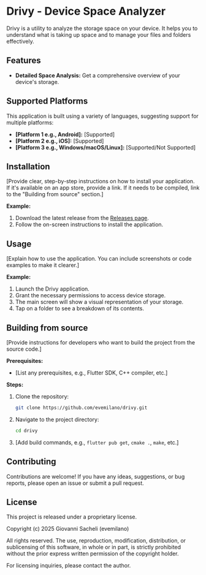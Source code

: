 # Drivy - Device Space Analyzer

Drivy is a utility to analyze the storage space on your device. It helps you to understand what is taking up space and to manage your files and folders effectively.

## Features

* **Detailed Space Analysis:** Get a comprehensive overview of your device's storage.

## Supported Platforms

This application is built using a variety of languages, suggesting support for multiple platforms:

* **[Platform 1 e.g., Android]:** [Supported]
* **[Platform 2 e.g., iOS]:** [Supported]
* **[Platform 3 e.g., Windows/macOS/Linux]:** [Supported/Not Supported]

## Installation

[Provide clear, step-by-step instructions on how to install your application. If it's available on an app store, provide a link. If it needs to be compiled, link to the "Building from source" section.]

**Example:**

1.  Download the latest release from the [Releases page](https://github.com/evemilano/drivy/releases).
2.  Follow the on-screen instructions to install the application.

## Usage

[Explain how to use the application. You can include screenshots or code examples to make it clearer.]

**Example:**

1.  Launch the Drivy application.
2.  Grant the necessary permissions to access device storage.
3.  The main screen will show a visual representation of your storage.
4.  Tap on a folder to see a breakdown of its contents.

## Building from source

[Provide instructions for developers who want to build the project from the source code.]

**Prerequisites:**

* [List any prerequisites, e.g., Flutter SDK, C++ compiler, etc.]

**Steps:**

1.  Clone the repository:
    ```sh
    git clone https://github.com/evemilano/drivy.git
    ```

2.  Navigate to the project directory:
    ```sh
    cd drivy
    ```

3.  [Add build commands, e.g., `flutter pub get`, `cmake .`, `make`, etc.]

## Contributing

Contributions are welcome! If you have any ideas, suggestions, or bug reports, please open an issue or submit a pull request.

## License

This project is released under a proprietary license.

Copyright (c) 2025 Giovanni Sacheli (evemilano)

All rights reserved. The use, reproduction, modification, distribution, or sublicensing of this software, in whole or in part, is strictly prohibited without the prior express written permission of the copyright holder.

For licensing inquiries, please contact the author.
````
